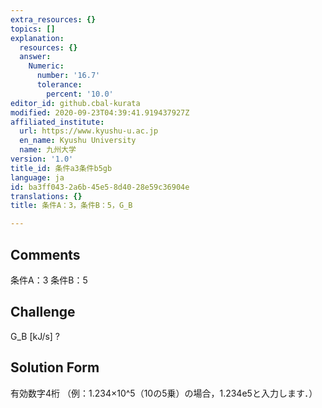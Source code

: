 ```yaml
---
extra_resources: {}
topics: []
explanation:
  resources: {}
  answer:
    Numeric:
      number: '16.7'
      tolerance:
        percent: '10.0'
editor_id: github.cbal-kurata
modified: 2020-09-23T04:39:41.919437927Z
affiliated_institute:
  url: https://www.kyushu-u.ac.jp
  en_name: Kyushu University
  name: 九州大学
version: '1.0'
title_id: 条件a3条件b5gb
language: ja
id: ba3ff043-2a6b-45e5-8d40-28e59c36904e
translations: {}
title: 条件A：3，条件B：5，G_B

---
```


## Comments
条件A：3
条件B：5

## Challenge
G_B [kJ/s] ?

## Solution Form
有効数字4桁
（例：1.234×10^5（10の5乗）の場合，1.234e5と入力します．）




